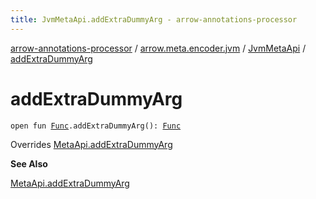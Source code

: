 ```yaml
---
title: JvmMetaApi.addExtraDummyArg - arrow-annotations-processor
---
```


[arrow-annotations-processor](../../index.html) / [arrow.meta.encoder.jvm](../index.html) / [JvmMetaApi](index.html) / [addExtraDummyArg](./add-extra-dummy-arg.html)

# addExtraDummyArg

`open fun `[`Func`](../../arrow.meta.ast/-func/index.html)`.addExtraDummyArg(): `[`Func`](../../arrow.meta.ast/-func/index.html)

Overrides [MetaApi.addExtraDummyArg](../../arrow.meta.encoder/-meta-api/add-extra-dummy-arg.html)

**See Also**

[MetaApi.addExtraDummyArg](../../arrow.meta.encoder/-meta-api/add-extra-dummy-arg.html)

